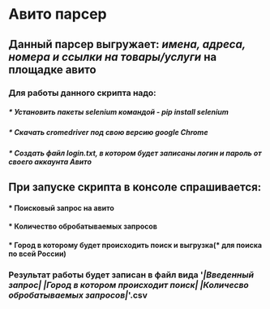 # Авито парсер

## Данный парсер выгружает: _имена, адреса, номера и ссылки на товары/услуги_ на площадке авито

### Для работы данного скрипта надо:
##### * Установить пакеты selenium командой - pip install selenium
##### * Скачать cromedriver под свою версию google Chrome 
##### * Создать файл login.txt, в котором будет записаны логин и пароль от своего аккаунта Авито

## При запуске скрипта в консоле спрашивается:
#### * Поисковый запрос на авито
#### * Количество обробатываемых запросов 
#### * Город в которому будет происходить поиск и выгрузка(* для поиска по всей России)

### Результат работы будет записан в файл вида '_|Введенный запрос|_ _|Город в котором происходит поиск|_ _|Количесво обробатываемых запросов|_'.csv
